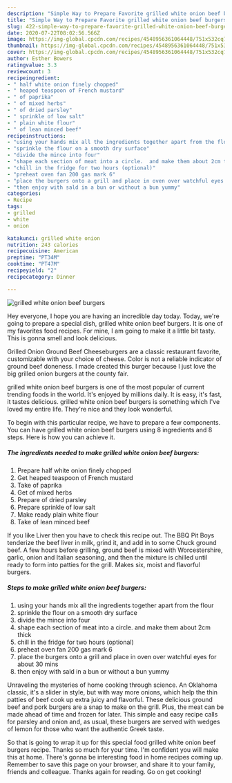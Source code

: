 ```yaml
---
description: "Simple Way to Prepare Favorite grilled white onion beef burgers"
title: "Simple Way to Prepare Favorite grilled white onion beef burgers"
slug: 422-simple-way-to-prepare-favorite-grilled-white-onion-beef-burgers
date: 2020-07-22T08:02:56.566Z
image: https://img-global.cpcdn.com/recipes/4548956361064448/751x532cq70/grilled-white-onion-beef-burgers-recipe-main-photo.jpg
thumbnail: https://img-global.cpcdn.com/recipes/4548956361064448/751x532cq70/grilled-white-onion-beef-burgers-recipe-main-photo.jpg
cover: https://img-global.cpcdn.com/recipes/4548956361064448/751x532cq70/grilled-white-onion-beef-burgers-recipe-main-photo.jpg
author: Esther Bowers
ratingvalue: 3.3
reviewcount: 3
recipeingredient:
- " half white onion finely chopped"
- " heaped teaspoon of French mustard"
- " of paprika"
- " of mixed herbs"
- " of dried parsley"
- " sprinkle of low salt"
- " plain white flour"
- " of lean minced beef"
recipeinstructions:
- "using your hands mix all the ingredients together apart from the flour"
- "sprinkle the flour on a smooth dry surface"
- "divide the mince into four"
- "shape each section of meat into a circle.  and make them about 2cm thick"
- "chill in the fridge for two hours (optional)"
- "preheat oven fan 200 gas mark 6"
- "place the burgers onto a grill and place in oven over watchful eyes for about 30 mins"
- "then enjoy with sald in a bun or without a bun yummy"
categories:
- Recipe
tags:
- grilled
- white
- onion

katakunci: grilled white onion 
nutrition: 243 calories
recipecuisine: American
preptime: "PT34M"
cooktime: "PT47M"
recipeyield: "2"
recipecategory: Dinner

---
```



![grilled white onion beef burgers](https://img-global.cpcdn.com/recipes/4548956361064448/751x532cq70/grilled-white-onion-beef-burgers-recipe-main-photo.jpg)

Hey everyone, I hope you are having an incredible day today. Today, we're going to prepare a special dish, grilled white onion beef burgers. It is one of my favorites food recipes. For mine, I am going to make it a little bit tasty. This is gonna smell and look delicious.

Grilled Onion Ground Beef Cheeseburgers are a classic restaurant favorite, customizable with your choice of cheese. Color is not a reliable indicator of ground beef doneness. I made created this burger because I just love the big grilled onion burgers at the county fair.

grilled white onion beef burgers is one of the most popular of current trending foods in the world. It's enjoyed by millions daily. It is easy, it's fast, it tastes delicious. grilled white onion beef burgers is something which I've loved my entire life. They're nice and they look wonderful.


To begin with this particular recipe, we have to prepare a few components. You can have grilled white onion beef burgers using 8 ingredients and 8 steps. Here is how you can achieve it.

<!--inarticleads1-->

##### The ingredients needed to make grilled white onion beef burgers:

1. Prepare  half white onion finely chopped
1. Get  heaped teaspoon of French mustard
1. Take  of paprika
1. Get  of mixed herbs
1. Prepare  of dried parsley
1. Prepare  sprinkle of low salt
1. Make ready  plain white flour
1. Take  of lean minced beef


If you like Liver then you have to check this recipe out. The BBQ Pit Boys tenderize the beef liver in milk, grind it, and add in to some Chuck ground beef. A few hours before grilling, ground beef is mixed with Worcestershire, garlic, onion and Italian seasoning, and then the mixture is chilled until ready to form into patties for the grill. Makes six, moist and flavorful burgers. 

<!--inarticleads2-->

##### Steps to make grilled white onion beef burgers:

1. using your hands mix all the ingredients together apart from the flour
1. sprinkle the flour on a smooth dry surface
1. divide the mince into four
1. shape each section of meat into a circle.  and make them about 2cm thick
1. chill in the fridge for two hours (optional)
1. preheat oven fan 200 gas mark 6
1. place the burgers onto a grill and place in oven over watchful eyes for about 30 mins
1. then enjoy with sald in a bun or without a bun yummy


Unraveling the mysteries of home cooking through science. An Oklahoma classic, it&#39;s a slider in style, but with way more onions, which help the thin patties of beef cook up extra juicy and flavorful. These delicious ground beef and pork burgers are a snap to make on the grill. Plus, the meat can be made ahead of time and frozen for later. This simple and easy recipe calls for parsley and onion and, as usual, these burgers are served with wedges of lemon for those who want the authentic Greek taste. 

So that is going to wrap it up for this special food grilled white onion beef burgers recipe. Thanks so much for your time. I'm confident you will make this at home. There's gonna be interesting food in home recipes coming up. Remember to save this page on your browser, and share it to your family, friends and colleague. Thanks again for reading. Go on get cooking!
